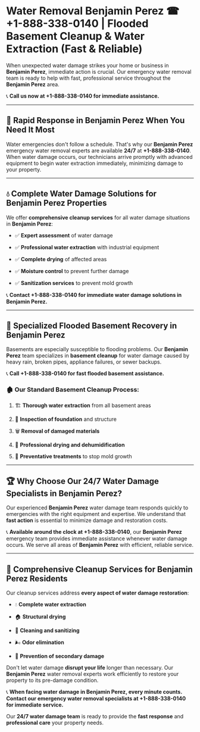 # Water Removal Benjamin Perez ☎ +1-888-338-0140 | Flooded Basement Cleanup & Water Extraction (Fast & Reliable)

When unexpected water damage strikes your home or business in **Benjamin Perez**, immediate action is crucial. Our emergency water removal team is ready to help with fast, professional service throughout the **Benjamin Perez** area. 

📞 **Call us now at +1-888-338-0140 for immediate assistance.**
---
## 🚀 Rapid Response in Benjamin Perez When You Need It Most
Water emergencies don't follow a schedule. That's why our **Benjamin Perez** emergency water removal experts are available **24/7** at **+1-888-338-0140**. When water damage occurs, our technicians arrive promptly with advanced equipment to begin water extraction immediately, minimizing damage to your property.
---
## 💧 Complete Water Damage Solutions for Benjamin Perez Properties
We offer **comprehensive cleanup services** for all water damage situations in **Benjamin Perez**:
- ✅ **Expert assessment** of water damage  
- ✅ **Professional water extraction** with industrial equipment  
- ✅ **Complete drying** of affected areas  
- ✅ **Moisture control** to prevent further damage  
- ✅ **Sanitization services** to prevent mold growth  
📞 **Contact +1-888-338-0140 for immediate water damage solutions in Benjamin Perez.**
---
## 🌊 Specialized Flooded Basement Recovery in Benjamin Perez
Basements are especially susceptible to flooding problems. Our **Benjamin Perez** team specializes in **basement cleanup** for water damage caused by heavy rain, broken pipes, appliance failures, or sewer backups. 
📞 **Call +1-888-338-0140 for fast flooded basement assistance.**
### 🏚️ Our Standard Basement Cleanup Process:
1. 🏗️ **Thorough water extraction** from all basement areas  
2. 🔎 **Inspection of foundation** and structure  
3. 🗑️ **Removal of damaged materials**  
4. 💨 **Professional drying and dehumidification**  
5. 🚫 **Preventative treatments** to stop mold growth  
---
## 🏆 Why Choose Our 24/7 Water Damage Specialists in Benjamin Perez?
Our experienced **Benjamin Perez** water damage team responds quickly to emergencies with the right equipment and expertise. We understand that **fast action** is essential to minimize damage and restoration costs.
📞 **Available around the clock at +1-888-338-0140**, our **Benjamin Perez** emergency team provides immediate assistance whenever water damage occurs. We serve all areas of **Benjamin Perez** with efficient, reliable service.
---
## 🧹 Comprehensive Cleanup Services for Benjamin Perez Residents
Our cleanup services address **every aspect of water damage restoration**:
- 💧 **Complete water extraction**  
- 🏠 **Structural drying**  
- 🧼 **Cleaning and sanitizing**  
- 🌬️ **Odor elimination**  
- 🚫 **Prevention of secondary damage**  
Don't let water damage **disrupt your life** longer than necessary. Our **Benjamin Perez** water removal experts work efficiently to restore your property to its pre-damage condition.
📞 **When facing water damage in Benjamin Perez, every minute counts. Contact our emergency water removal specialists at +1-888-338-0140 for immediate service.**
Our **24/7 water damage team** is ready to provide the **fast response** and **professional care** your property needs.
